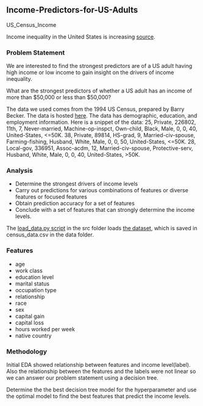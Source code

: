 ## Income-Predictors-for-US-Adults
US_Census_Income

Income inequality in the United States is increasing [source](https://www.cnbc.com/2018/07/19/income-inequality-continues-to-grow-in-the-united-states.html).

### Problem Statement
We are interested to find the strongest predictors are of a US adult having high income or low income to 
gain insight on the drivers of income inequality.

What are the strongest predictors of whether a US adult has an income of more than $50,000 or less than $50,000?


The data we used comes from the 1994 US Census, prepared by Barry Becker.  The data is hosted [here](https://archive.ics.uci.edu/ml/datasets/Census+Income).
The data has demographic, education, and employment information.
Here is a snippet of the data:
25, Private, 226802, 11th, 7, Never-married, Machine-op-inspct, Own-child, Black, Male, 0, 0, 40, United-States, <=50K.
38, Private, 89814, HS-grad, 9, Married-civ-spouse, Farming-fishing, Husband, White, Male, 0, 0, 50, United-States, <=50K.
28, Local-gov, 336951, Assoc-acdm, 12, Married-civ-spouse, Protective-serv, Husband, White, Male, 0, 0, 40, United-States, >50K.

### Analysis
- Determine the strongest drivers of income levels
- Carry out predictions for various combinations of features or diverse features or focused features
- Obtain prediction accuracy for a set of features
- Conclude with a set of features that can strongly determine the income levels.


The [load_data.py script](https://github.com/UBC-MDS/Income-Predictors-for-US-Adults/blob/master/src/load_data.py) in the src folder loads [the dataset](https://github.com/UBC-MDS/Income-Predictors-for-US-Adults/blob/master/data/census_data.csv), which is saved in census_data.csv in the data folder.

### Features
- age
- work class
- education level
- marital status
- occupation type
- relationship
- race
- sex
- capital gain
- capital loss
- hours worked per week
- native country

### Methodology
Initial EDA showed relationship between features and income level(label). Also the relationship between the features and the labels  were not linear so we can answer our problem statement using a decision tree.

Determine the the best decision tree model for the hyperparameter and use the optimal model to find the best features that predict the income levels.

